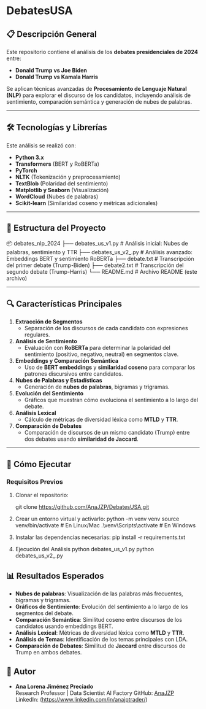# DebatesUSA

## 📋 **Descripción General**
Este repositorio contiene el análisis de los **debates presidenciales de 2024** entre:
- **Donald Trump vs Joe Biden**
- **Donald Trump vs Kamala Harris**

Se aplican técnicas avanzadas de **Procesamiento de Lenguaje Natural (NLP)** para explorar el discurso de los candidatos, incluyendo análisis de sentimiento, comparación semántica y generación de nubes de palabras.

---

## 🛠️ **Tecnologías y Librerías**
Este análisis se realizó con:
- **Python 3.x**
- **Transformers** (BERT y RoBERTa)
- **PyTorch**
- **NLTK** (Tokenización y preprocesamiento)
- **TextBlob** (Polaridad del sentimiento)
- **Matplotlib y Seaborn** (Visualización)
- **WordCloud** (Nubes de palabras)
- **Scikit-learn** (Similaridad coseno y métricas adicionales)

---

## 📁 **Estructura del Proyecto**

📦 debates_nlp_2024
├── debates_us_v1.py            # Análisis inicial: Nubes de palabras, sentimiento y TTR
├── debates_us_v2_.py           # Análisis avanzado: Embeddings BERT y sentimiento RoBERTa
├── debate.txt                  # Transcripción del primer debate (Trump-Biden)
├── debate2.txt                 # Transcripción del segundo debate (Trump-Harris)
└── README.md                   # Archivo README (este archivo)


---

## 🔍 **Características Principales**
1. **Extracción de Segmentos**
   - Separación de los discursos de cada candidato con expresiones regulares.
2. **Análisis de Sentimiento**
   - Evaluación con **RoBERTa** para determinar la polaridad del sentimiento (positivo, negativo, neutral) en segmentos clave.
3. **Embeddings y Comparación Semántica**
   - Uso de **BERT embeddings** y **similaridad coseno** para comparar los patrones discursivos entre candidatos.
4. **Nubes de Palabras y Estadísticas**
   - Generación de **nubes de palabras**, bigramas y trigramas.
5. **Evolución del Sentimiento**
   - Gráficos que muestran cómo evoluciona el sentimiento a lo largo del debate.
6. **Análisis Lexical**
   - Cálculo de métricas de diversidad léxica como **MTLD** y **TTR**.
7. **Comparación de Debates**
   - Comparación de discursos de un mismo candidato (Trump) entre dos debates usando **similaridad de Jaccard**.

---

## 🚀 **Cómo Ejecutar**
### **Requisitos Previos**
1. Clonar el repositorio:
   
   git clone https://github.com/AnaJZP/DebatesUSA.git
   
2. Crear un entorno virtual y activarlo:
python -m venv venv
source venv/bin/activate  # En Linux/Mac
.\venv\Scripts\activate   # En Windows

3. Instalar las dependencias necesarias:
pip install -r requirements.txt

4. Ejecución del Análisis
python debates_us_v1.py
python debates_us_v2_.py

## 📊 **Resultados Esperados**
- **Nubes de palabras**: Visualización de las palabras más frecuentes, bigramas y trigramas.
- **Gráficos de Sentimiento**: Evolución del sentimiento a lo largo de los segmentos del debate.
- **Comparación Semántica**: Similitud coseno entre discursos de los candidatos usando embeddings BERT.
- **Análisis Lexical**: Métricas de diversidad léxica como **MTLD** y **TTR**.
- **Análisis de Temas**: Identificación de los temas principales con LDA.
- **Comparación de Debates**: Similitud de **Jaccard** entre discursos de Trump en ambos debates.

## 👤 **Autor**
- **Ana Lorena Jiménez Preciado**  
   Research Professor | Data Scientist AI Factory
   GitHub: [AnaJZP](https://github.com/AnaJZP)  
   LinkedIn: (https://www.linkedin.com/in/anajptrader/)


